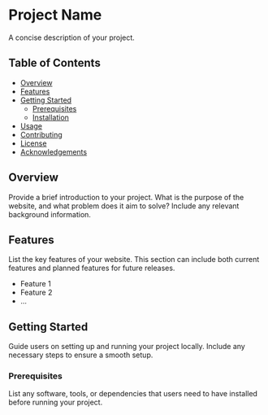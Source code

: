 # Project Name

A concise description of your project.

## Table of Contents

- [Overview](#overview)
- [Features](#features)
- [Getting Started](#getting-started)
  - [Prerequisites](#prerequisites)
  - [Installation](#installation)
- [Usage](#usage)
- [Contributing](#contributing)
- [License](#license)
- [Acknowledgements](#acknowledgements)

## Overview

Provide a brief introduction to your project. What is the purpose of the website, and what problem does it aim to solve? Include any relevant background information.

## Features

List the key features of your website. This section can include both current features and planned features for future releases.

- Feature 1
- Feature 2
- ...

## Getting Started

Guide users on setting up and running your project locally. Include any necessary steps to ensure a smooth setup.

### Prerequisites

List any software, tools, or dependencies that users need to have installed before running your project.

